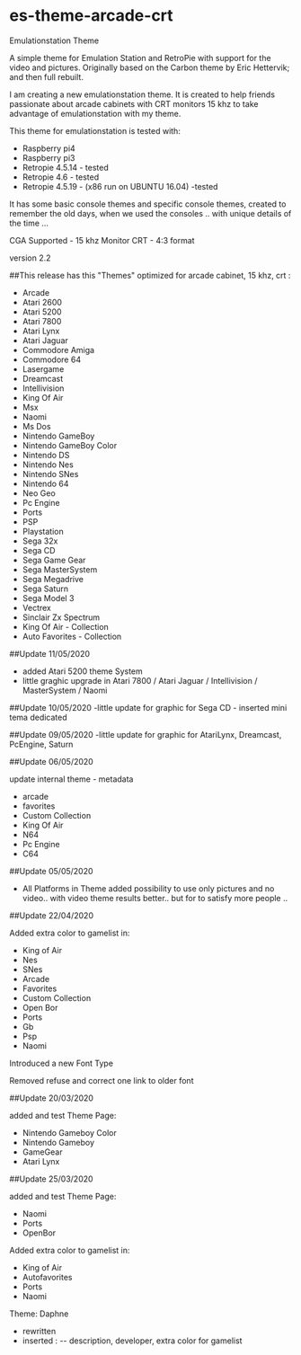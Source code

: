 # es-theme-arcade-crt
Emulationstation Theme

A simple theme for Emulation Station and RetroPie with support for the video and pictures.
Originally based on the Carbon theme by Eric Hettervik; and then full rebuilt.

I am creating a new emulationstation theme. It is created to help friends passionate about arcade cabinets with CRT monitors 15 khz to take advantage of emulationstation with my theme.

This theme for emulationstation is tested with:
- Raspberry pi4
- Raspberry pi3
- Retropie 4.5.14 - tested
- Retropie 4.6 - tested
- Retropie 4.5.19 - (x86 run on UBUNTU 16.04) -tested

It has some basic console themes and specific console themes, created to remember the old days, when we used the consoles .. with unique details of the time ...

CGA Supported - 15 khz Monitor CRT - 4:3 format

version 2.2

##This release has this "Themes" optimized for arcade cabinet, 15 khz, crt :

- Arcade
- Atari 2600
- Atari 5200
- Atari 7800
- Atari Lynx
- Atari Jaguar
- Commodore Amiga 
- Commodore 64
- Lasergame
- Dreamcast
- Intellivision
- King Of Air
- Msx
- Naomi
- Ms Dos
- Nintendo GameBoy
- Nintendo GameBoy Color
- Nintendo DS
- Nintendo Nes
- Nintendo SNes
- Nintendo 64
- Neo Geo
- Pc Engine
- Ports
- PSP
- Playstation
- Sega 32x
- Sega CD
- Sega Game Gear
- Sega MasterSystem
- Sega Megadrive
- Sega Saturn
- Sega Model 3
- Vectrex
- Sinclair Zx Spectrum
- King Of Air - Collection
- Auto Favorites - Collection


##Update 11/05/2020
- added Atari 5200 theme System
- little graghic upgrade in Atari 7800 / Atari Jaguar / Intellivision / MasterSystem / Naomi

##Update 10/05/2020
-little update for graphic for Sega CD - inserted mini tema dedicated

##Update 09/05/2020
-little update for graphic for AtariLynx, Dreamcast, PcEngine, Saturn

##Update 06/05/2020

update internal theme - metadata
- arcade
- favorites
- Custom Collection
- King Of Air
- N64
- Pc Engine
- C64

##Update 05/05/2020

- All Platforms in Theme
added possibility to use only pictures and no video.. 
with video theme results better.. but for to satisfy more people ..

##Update 22/04/2020

Added extra color to gamelist in:
- King of Air
- Nes
- SNes
- Arcade
- Favorites
- Custom Collection
- Open Bor
- Ports
- Gb
- Psp
- Naomi

Introduced a new Font Type

Removed refuse and correct one link to older font


##Update 20/03/2020

added and test Theme Page:
- Nintendo Gameboy Color
- Nintendo Gameboy
- GameGear
- Atari Lynx

##Update 25/03/2020

added and test Theme Page:
- Naomi
- Ports
- OpenBor

Added extra color to gamelist in:
- King of Air
- Autofavorites
- Ports
- Naomi

Theme: Daphne
- rewritten
- inserted : 
-- description, developer, extra color for gamelist






